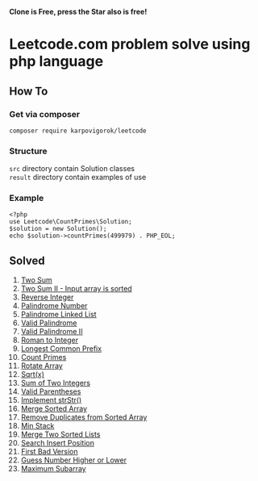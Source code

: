 **Clone is Free, press the Star also is free!**

# Leetcode.com problem solve using php language

## How To

### Get via composer
`composer require karpovigorok/leetcode`

### Structure
`src` directory contain Solution classes<br />
`result` directory contain examples of use 

### Example
`<?php`<br />
`use Leetcode\CountPrimes\Solution;`<br />
`$solution = new Solution();`<br />
`echo $solution->countPrimes(499979) . PHP_EOL;`<br />

## Solved
1. [Two Sum](https://github.com/karpovigorok/leetcode/blob/master/src/TwoSum/Solution.php)
2. [Two Sum II - Input array is sorted](https://github.com/karpovigorok/leetcode/blob/master/src/TwoSumIIInputArrayIsSorted/Solution.php)
3. [Reverse Integer](https://github.com/karpovigorok/leetcode/blob/master/src/ReverseInteger/Solution.php)
4. [Palindrome Number](https://github.com/karpovigorok/leetcode/blob/master/src/PalindromeNumber/Solution.php)
5. [Palindrome Linked List](https://github.com/karpovigorok/leetcode/blob/master/src/PalindromeLinkedList/Solution.php)
6. [Valid Palindrome](https://github.com/karpovigorok/leetcode/blob/master/src/ValidPalindrome/Solution.php)
7. [Valid Palindrome II](https://github.com/karpovigorok/leetcode/blob/master/src/ValidPalindromeII/Solution.php)
8. [Roman to Integer](https://github.com/karpovigorok/leetcode/blob/master/src/RomanToInteger/Solution.php)
9. [Longest Common Prefix](https://github.com/karpovigorok/leetcode/blob/master/src/LongestCommonPrefix/Solution.php)
10. [Count Primes](https://github.com/karpovigorok/leetcode/blob/master/src/CountPrimes/Solution.php)
11. [Rotate Array](https://github.com/karpovigorok/leetcode/blob/master/src/RotateArray/Solution.php)
12. [Sqrt(x)](https://github.com/karpovigorok/leetcode/blob/master/src/Sqrtx/Solution.php)
13. [Sum of Two Integers](https://github.com/karpovigorok/leetcode/blob/master/src/SumOfTwoIntegers/Solution.php)
14. [Valid Parentheses](https://github.com/karpovigorok/leetcode/blob/master/src/ValidParentheses/Solution.php)
15. [Implement strStr()](https://github.com/karpovigorok/leetcode/blob/master/src/ImplementStrstr/Solution.php)
16. [Merge Sorted Array](https://github.com/karpovigorok/leetcode/blob/master/src/MergeSortedArray/Solution.php)
17. [Remove Duplicates from Sorted Array](https://github.com/karpovigorok/leetcode/blob/master/src/RemoveDuplicatesFromSortedArray/Solution.php)
18. [Min Stack](https://github.com/karpovigorok/leetcode/blob/master/result/min-stack.php)
19. [Merge Two Sorted Lists](https://github.com/karpovigorok/leetcode/blob/master/src/MergeTwoSortedLists/Solution.php)
20. [Search Insert Position](https://github.com/karpovigorok/leetcode/blob/master/src/SearchInsertPosition/Solution.php)
21. [First Bad Version](https://github.com/karpovigorok/leetcode/blob/master/src/FirstBadVersion/Solution.php)
22. [Guess Number Higher or Lower](https://github.com/karpovigorok/leetcode/blob/master/src/GuessNumberHigherOrLower/Solution.php)
22. [Maximum Subarray](https://github.com/karpovigorok/leetcode/blob/master/src/MaximumSubarray/Solution.php)
